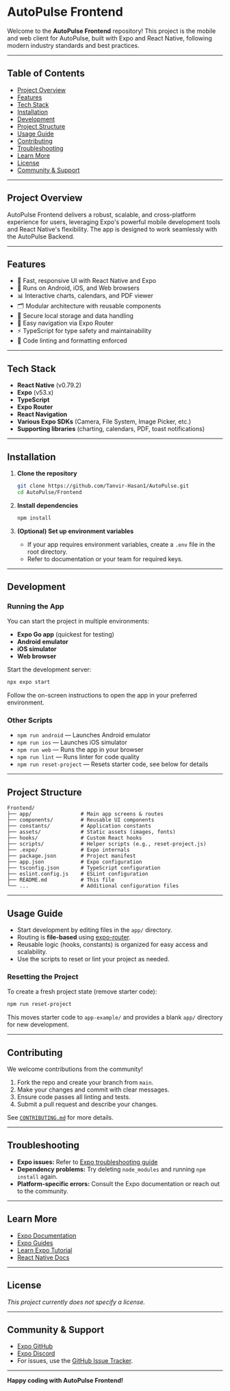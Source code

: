 # AutoPulse Frontend

Welcome to the **AutoPulse Frontend** repository! This project is the mobile and web client for AutoPulse, built with Expo and React Native, following modern industry standards and best practices.

---

## Table of Contents

- [Project Overview](#project-overview)
- [Features](#features)
- [Tech Stack](#tech-stack)
- [Installation](#installation)
- [Development](#development)
- [Project Structure](#project-structure)
- [Usage Guide](#usage-guide)
- [Contributing](#contributing)
- [Troubleshooting](#troubleshooting)
- [Learn More](#learn-more)
- [License](#license)
- [Community & Support](#community--support)

---

## Project Overview

AutoPulse Frontend delivers a robust, scalable, and cross-platform experience for users, leveraging Expo's powerful mobile development tools and React Native's flexibility. The app is designed to work seamlessly with the AutoPulse Backend.

---

## Features

- 🚀 Fast, responsive UI with React Native and Expo
- 📱 Runs on Android, iOS, and Web browsers
- 📊 Interactive charts, calendars, and PDF viewer
- 🗂️ Modular architecture with reusable components
- 🔐 Secure local storage and data handling
- 🧩 Easy navigation via Expo Router
- ⚡ TypeScript for type safety and maintainability
- 🧹 Code linting and formatting enforced

---

## Tech Stack

- **React Native** (v0.79.2)
- **Expo** (v53.x)
- **TypeScript**
- **Expo Router**
- **React Navigation**
- **Various Expo SDKs** (Camera, File System, Image Picker, etc.)
- **Supporting libraries** (charting, calendars, PDF, toast notifications)

---

## Installation

1. **Clone the repository**
   ```bash
   git clone https://github.com/Tanvir-Hasan1/AutoPulse.git
   cd AutoPulse/Frontend
   ```

2. **Install dependencies**
   ```bash
   npm install
   ```

3. **(Optional) Set up environment variables**
   - If your app requires environment variables, create a `.env` file in the root directory.
   - Refer to documentation or your team for required keys.

---

## Development

### Running the App

You can start the project in multiple environments:

- **Expo Go app** (quickest for testing)
- **Android emulator**
- **iOS simulator**
- **Web browser**

Start the development server:
```bash
npx expo start
```
Follow the on-screen instructions to open the app in your preferred environment.

### Other Scripts

- `npm run android` — Launches Android emulator
- `npm run ios` — Launches iOS simulator
- `npm run web` — Runs the app in your browser
- `npm run lint` — Runs linter for code quality
- `npm run reset-project` — Resets starter code, see below for details

---

## Project Structure

```
Frontend/
├── app/                # Main app screens & routes
├── components/         # Reusable UI components
├── constants/          # Application constants
├── assets/             # Static assets (images, fonts)
├── hooks/              # Custom React hooks
├── scripts/            # Helper scripts (e.g., reset-project.js)
├── .expo/              # Expo internals
├── package.json        # Project manifest
├── app.json            # Expo configuration
├── tsconfig.json       # TypeScript configuration
├── eslint.config.js    # ESLint configuration
├── README.md           # This file
└── ...                 # Additional configuration files
```

---

## Usage Guide

- Start development by editing files in the `app/` directory.
- Routing is **file-based** using [expo-router](https://docs.expo.dev/router/introduction/).
- Reusable logic (hooks, constants) is organized for easy access and scalability.
- Use the scripts to reset or lint your project as needed.

### Resetting the Project

To create a fresh project state (remove starter code):
```bash
npm run reset-project
```
This moves starter code to `app-example/` and provides a blank `app/` directory for new development.

---

## Contributing

We welcome contributions from the community!

1. Fork the repo and create your branch from `main`.
2. Make your changes and commit with clear messages.
3. Ensure code passes all linting and tests.
4. Submit a pull request and describe your changes.

See [`CONTRIBUTING.md`](CONTRIBUTING.md) for more details.

---

## Troubleshooting

- **Expo issues:** Refer to [Expo troubleshooting guide](https://docs.expo.dev/workflow/common-issues/)
- **Dependency problems:** Try deleting `node_modules` and running `npm install` again.
- **Platform-specific errors:** Consult the Expo documentation or reach out to the community.

---

## Learn More

- [Expo Documentation](https://docs.expo.dev/)
- [Expo Guides](https://docs.expo.dev/guides)
- [Learn Expo Tutorial](https://docs.expo.dev/tutorial/introduction/)
- [React Native Docs](https://reactnative.dev/docs/getting-started)

---

## License

_This project currently does not specify a license._

---

## Community & Support

- [Expo GitHub](https://github.com/expo/expo)
- [Expo Discord](https://chat.expo.dev)
- For issues, use the [GitHub Issue Tracker](https://github.com/Tanvir-Hasan1/AutoPulse/issues).

---

**Happy coding with AutoPulse Frontend!**
